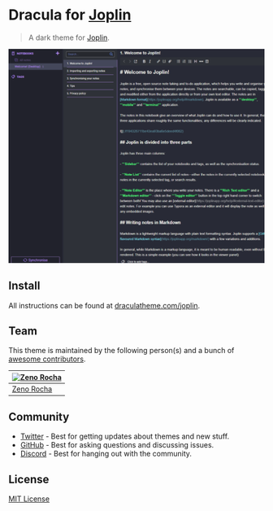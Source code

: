 # Dracula for [Joplin](https://joplinapp.org)

> A dark theme for [Joplin](https://joplinapp.org).

![Screenshot](./screenshot.png)

## Install

All instructions can be found at [draculatheme.com/joplin](https://draculatheme.com/joplin).

## Team

This theme is maintained by the following person(s) and a bunch of [awesome contributors](https://github.com/dracula/joplin/graphs/contributors).

| [![Zeno Rocha](https://github.com/zenorocha.png?size=100)](https://github.com/zenorocha) |
| ---------------------------------------------------------------------------------------- |
| [Zeno Rocha](https://github.com/zenorocha)                                               |

## Community

- [Twitter](https://twitter.com/draculatheme) - Best for getting updates about themes and new stuff.
- [GitHub](https://github.com/dracula/dracula-theme/discussions) - Best for asking questions and discussing issues.
- [Discord](https://draculatheme.com/discord-invite) - Best for hanging out with the community.

## License

[MIT License](./LICENSE)

